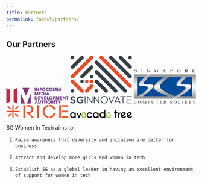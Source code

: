 ```yaml
---
title: Partners
permalink: /about/partners/
---
```

<h2>Our Partners</h2>

<img src="/images/imda.png" alt="1" style="width:165px; height:42px">
<img src="/images/sgi.png" alt="2" style="width:165px; height:128px">
<img src="/images/sg-com-so.jpg" alt="3" style="width:165px; height:91px">
<img src="/images/rice.jpg" alt="4" style="width:165px; height:35px">
<img src="/images/atd.png" alt="5" style="width:165px; height:22px">


SG Women In Tech aims to:

1.     Raise awareness that diversity and inclusion are better for business

2.     Attract and develop more girls and women in tech

3.     Establish SG as a global leader in having an excellent environment of support for women in tech


